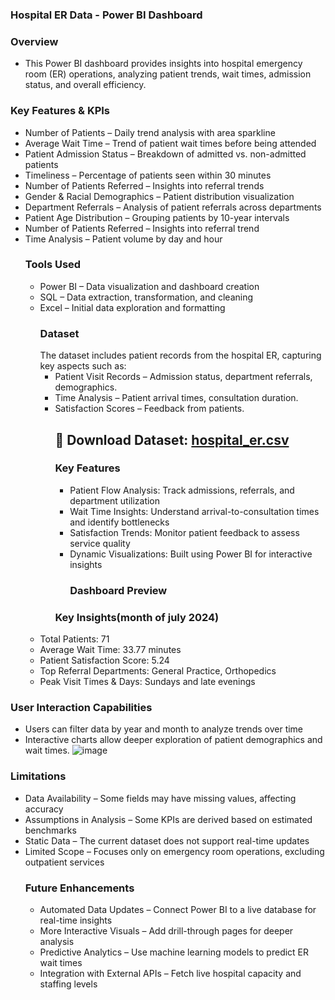 ### Hospital ER Data - Power BI Dashboard
###  Overview
- This Power BI dashboard provides insights into hospital emergency room (ER) operations, analyzing patient trends, wait times, admission status, and overall efficiency.
### Key Features & KPIs
- Number of Patients – Daily trend analysis with area sparkline
- Average Wait Time – Trend of patient wait times before being attended
- Patient Admission Status – Breakdown of admitted vs. non-admitted patients
- Timeliness – Percentage of patients seen within 30 minutes
-  Number of Patients Referred – Insights into referral trends
-  Gender & Racial Demographics – Patient distribution visualization
-  Department Referrals – Analysis of patient referrals across departments
  -  Patient Age Distribution – Grouping patients by 10-year intervals
- Number of Patients Referred – Insights into referral trend
- Time Analysis – Patient volume by day and hour
  ### Tools Used
  - Power BI – Data visualization and dashboard creation
  - SQL – Data extraction, transformation, and cleaning
  - Excel – Initial data exploration and formatting
     ### Dataset
    The dataset includes patient records from the hospital ER, capturing key aspects such as:
    - Patient Visit Records – Admission status, department referrals, demographics.
    - Time Analysis – Patient arrival times, consultation duration.
    - Satisfaction Scores – Feedback from patients.
      ## 🔗 **Download Dataset:** [hospital_er.csv](./data/hospital_er.csv)
      ###  Key Features
      - Patient Flow Analysis: Track admissions, referrals, and department utilization
      - Wait Time Insights: Understand arrival-to-consultation times and identify bottlenecks
      - Satisfaction Trends: Monitor patient feedback to assess service quality
      - Dynamic Visualizations: Built using Power BI for interactive insights
        ### Dashboard Preview
       ### Key Insights(month of july 2024)
   - Total Patients: 71
    - Average Wait Time: 33.77 minutes
    - Patient Satisfaction Score: 5.24
     - Top Referral Departments: General Practice, Orthopedics
    - Peak Visit Times & Days: Sundays and late evenings
### User Interaction Capabilities
- Users can filter data by year and month to analyze trends over time
- Interactive charts allow deeper exploration of patient demographics and wait times.
![image](https://github.com/user-attachments/assets/00ad0022-79bb-4ab0-8ae7-2f15abfb1edc)

 ### Limitations
 - Data Availability – Some fields may have missing values, affecting accuracy
 - Assumptions in Analysis – Some KPIs are derived based on estimated benchmarks
 - Static Data – The current dataset does not support real-time updates
 - Limited Scope – Focuses only on emergency room operations, excluding outpatient services
   ### Future Enhancements
   - Automated Data Updates – Connect Power BI to a live database for real-time insights
   - More Interactive Visuals – Add drill-through pages for deeper analysis
   - Predictive Analytics – Use machine learning models to predict ER wait times
   - Integration with External APIs – Fetch live hospital capacity and staffing levels




      
          


